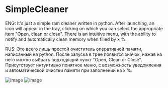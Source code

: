 # SimpleCleaner
ENG: It's just a simple ram cleaner written in python.
     After launching, an icon will appear in the tray, clicking on which you can select the appropriate item "Open, clean or close".
     There is an intuitive menu, with the ability to notify and automatically clean memory when filled by x %.
      
     
RUS: Это всего лишь простой очиститель оперативной памяти, написанный на python.
     После запуска в трее появится значок, нажав на него можно выбрать подходящий пункт "Open, Clean or Close".
     Присутствует интуитивно понятное меню, с возможность уведомления и автоматической очистки памяти при заполнении на x %.



![image](https://github.com/Adwhweu/SimpleCleaner/assets/122550443/073654ef-8819-4165-8c71-4c39665673d0) ![image](https://github.com/Adwhweu/SimpleCleaner/assets/122550443/d6d4d570-a868-4d18-916c-a62e84311dd7)


